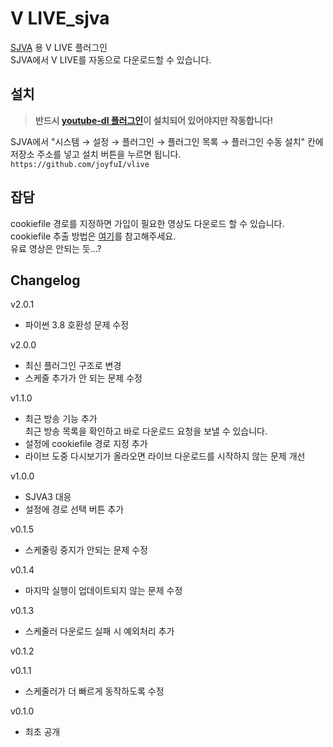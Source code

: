# V LIVE_sjva

[SJVA](https://sjva.me/) 용 V LIVE 플러그인  
SJVA에서 V LIVE를 자동으로 다운로드할 수 있습니다.

## 설치

> **반드시 [youtube-dl 플러그인](https://github.com/joyfuI/youtube-dl)이 설치되어 있어야지만 작동합니다!**

SJVA에서 "시스템 → 설정 → 플러그인 → 플러그인 목록 → 플러그인 수동 설치" 칸에 저장소 주소를 넣고 설치 버튼을 누르면 됩니다.  
`https://github.com/joyfuI/vlive`

## 잡담

cookiefile 경로를 지정하면 가입이 필요한 영상도 다운로드 할 수 있습니다.  
cookiefile 추출 방법은 [여기](https://github.com/ytdl-org/youtube-dl#how-do-i-pass-cookies-to-youtube-dl)를 참고해주세요.  
유료 영상은 안되는 듯...?

## Changelog

v2.0.1

* 파이썬 3.8 호환성 문제 수정

v2.0.0

* 최신 플러그인 구조로 변경
* 스케줄 추가가 안 되는 문제 수정

v1.1.0

* 최근 방송 기능 추가  
  최근 방송 목록을 확인하고 바로 다운로드 요청을 보낼 수 있습니다.
* 설정에 cookiefile 경로 지정 추가
* 라이브 도중 다시보기가 올라오면 라이브 다운로드를 시작하지 않는 문제 개선

v1.0.0

* SJVA3 대응
* 설정에 경로 선택 버튼 추가

v0.1.5

* 스케줄링 중지가 안되는 문제 수정

v0.1.4

* 마지막 실행이 업데이트되지 않는 문제 수정

v0.1.3

* 스케줄러 다운로드 실패 시 예외처리 추가

v0.1.2

v0.1.1

* 스케줄러가 더 빠르게 동작하도록 수정

v0.1.0

* 최초 공개
